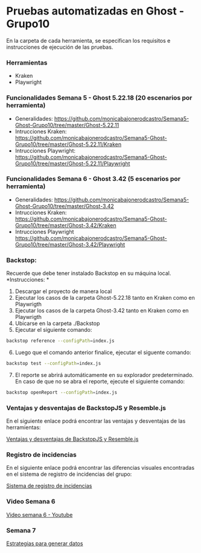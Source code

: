 # Pruebas automatizadas en Ghost - Grupo10
En la carpeta de cada herramienta, se especifican los requisitos e instrucciones de ejecución de las pruebas.

### Herramientas
- Kraken
- Playwright

### Funcionalidades Semana 5 - Ghost 5.22.18 (20 escenarios por herramienta)

- Generalidades: https://github.com/monicabajonerodcastro/Semana5-Ghost-Grupo10/tree/master/Ghost-5.22.11
- Intrucciones Kraken: https://github.com/monicabajonerodcastro/Semana5-Ghost-Grupo10/tree/master/Ghost-5.22.11/Kraken
- Intrucciones Playwright: https://github.com/monicabajonerodcastro/Semana5-Ghost-Grupo10/tree/master/Ghost-5.22.11/Playwright

### Funcionalidades Semana 6 - Ghost 3.42 (5 escenarios por herramienta)
- Generalidades: https://github.com/monicabajonerodcastro/Semana5-Ghost-Grupo10/tree/master/Ghost-3.42
- Intrucciones Kraken: https://github.com/monicabajonerodcastro/Semana5-Ghost-Grupo10/tree/master/Ghost-3.42/Kraken
- Intrucciones Playwright https://github.com/monicabajonerodcastro/Semana5-Ghost-Grupo10/tree/master/Ghost-3.42/Playwright

### Backstop:
Recuerde que debe tener instalado Backstop en su máquina local.
*Instrucciones: *
1. Descargar el proyecto de manera local
2. Ejecutar los casos de la carpeta Ghost-5.22.18 tanto en Kraken como en Playwrigth
3. Ejecutar los casos de la carpeta Ghost-3.42 tanto en Kraken como en Playwrigth
4. Ubicarse en la carpeta ./Backstop
5. Ejecutar el siguiente comando:
```bash
backstop reference --configPath=index.js
```
6. Luego que el comando anterior finalice, ejecutar el siguente comando:
```bash
backstop test --configPath=index.js
```
7. El reporte se abrirá automáticamente en su explorador predeterminado. En caso de que no se abra el reporte, ejecute el siguiente comando:
```bash
backstop openReport --configPath=index.js
```

### Ventajas y desventajas de BackstopJS y Resemble.js

En el siguiente enlace podrá encontrar las ventajas y desventajas de las herramientas:

[Ventajas y desventajas de BackstopJS y Resemble.js](https://github.com/monicabajonerodcastro/Semana5-Ghost-Grupo10/wiki/Resemble-vs-backstop)

### Registro de incidencias

En el siguiente enlace podrá encontrar las diferencias visuales encontradas en el sistema de registro de incidencias del grupo:

[Sistema de registro de incidencias](https://github.com/monicabajonerodcastro/Ghost-Issues/issues)

### Video Semana 6

[Video semana 6 - Youtube](https://youtu.be/cX8Mh5ji9KY)

### Semana 7

[Estrategias para generar datos](https://github.com/monicabajonerodcastro/Semana5-Ghost-Grupo10/files/10097382/ESTRATEGIAS.PARA.GENERAR.DATOS.1.docx)

